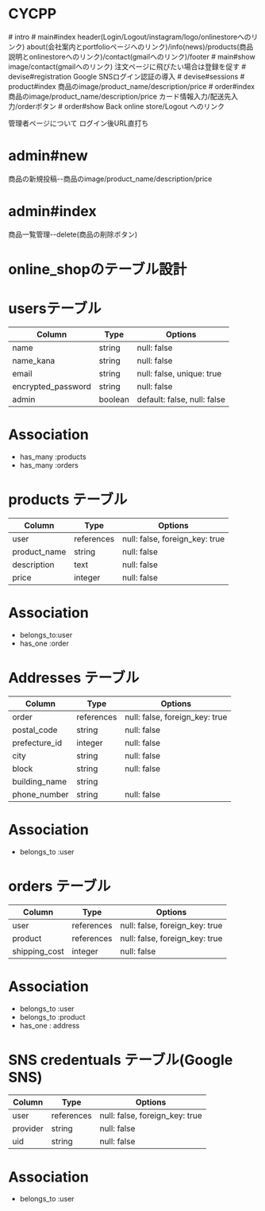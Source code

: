 # CYCPP

<TOPcontent>
# intro
# main#index
header(Login/Logout/instagram/logo/onlinestoreへのリンク)
about(会社案内とportfolioページへのリンク)/info(news)/products(商品説明とonlinestoreへのリンク)/contact(gmailへのリンク)/footer
<Portfolio>
# main#show
image/contact(gmailへのリンク)
<User registration>注文ページに飛びたい場合は登録を促す
# devise#registration
<Log in>Google SNSログイン認証の導入
# devise#sessions
<Log out>

<Online store>
# product#index
商品のimage/product_name/description/price
# order#index
商品のimage/product_name/description/price
カード情報入力/配送先入力/orderボタン

<Order complete>
# order#show
Back online store/Logout へのリンク

管理者ページについて ログイン後URL直打ち
<Admin>
# admin#new
商品の新規投稿--商品のimage/product_name/description/price
# admin#index
商品一覧管理--delete(商品の削除ボタン)

# online_shopのテーブル設計

# usersテーブル

| Column             | Type       | Options     |
| ------             | ------     | ----------- |
| name               | string     | null: false |
| name_kana          | string     | null: false |
| email              | string     | null: false, unique: true |
| encrypted_password | string     | null: false |
| admin              | boolean    | default: false, null: false |

# Association

- has_many :products
- has_many :orders


# products テーブル

| Column       | Type       | Options     |
| ------       | ------     | ----------- |
| user         | references | null: false, foreign_key: true |
| product_name | string     | null: false |
| description  | text       | null: false |
| price        | integer    | null: false |

# Association

- belongs_to:user
- has_one :order

# Addresses テーブル

| Column        | Type       | Options                        |
| ------        | ---------- | ------------------------------ |
| order         | references | null: false, foreign_key: true |
| postal_code   | string     | null: false |
| prefecture_id | integer    | null: false |
| city          | string     | null: false |
| block         | string     | null: false |
| building_name | string     | 
| phone_number  | string     | null: false |

# Association

- belongs_to :user


# orders テーブル

| Column        | Type       | Options                        |
| ------        | ---------- | ------------------------------ |
| user          | references | null: false, foreign_key: true |
| product       | references | null: false, foreign_key: true |
| shipping_cost | integer    | null: false |

# Association

- belongs_to :user
- belongs_to :product
- has_one : address

# SNS credentuals テーブル(Google SNS)

| Column        | Type       | Options                        |
| ------        | ---------- | ------------------------------ |
| user          | references | null: false, foreign_key: true |
| provider      | string     | null: false |
| uid           | string     | null: false |

# Association

- belongs_to :user

